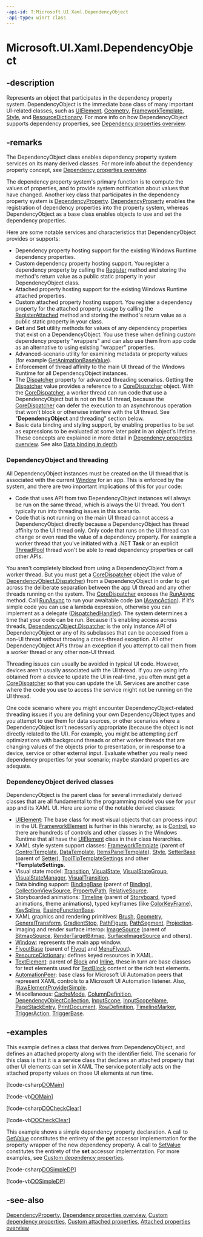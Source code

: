 ```yaml
---
-api-id: T:Microsoft.UI.Xaml.DependencyObject
-api-type: winrt class
---
```


<!-- Class syntax.
public class DependencyObject : Windows.UI.Xaml.IDependencyObject, Windows.UI.Xaml.IDependencyObject2
-->

# Microsoft.UI.Xaml.DependencyObject

## -description
Represents an object that participates in the dependency property system. DependencyObject is the immediate base class of many important UI-related classes, such as [UIElement](uielement.md), [Geometry](../microsoft.ui.xaml.media/geometry.md), [FrameworkTemplate](frameworktemplate.md), [Style](style.md), and [ResourceDictionary](resourcedictionary.md). For more info on how DependencyObject supports dependency properties, see [Dependency properties overview](/windows/uwp/xaml-platform/dependency-properties-overview).

## -remarks
The DependencyObject class enables dependency property system services on its many derived classes. For more info about the dependency property concept, see [Dependency properties overview](/windows/uwp/xaml-platform/dependency-properties-overview).

The dependency property system's primary function is to compute the values of properties, and to provide system notification about values that have changed. Another key class that participates in the dependency property system is [DependencyProperty](dependencyproperty.md). [DependencyProperty](dependencyproperty.md) enables the registration of dependency properties into the property system, whereas DependencyObject as a base class enables objects to use and set the dependency properties.

Here are some notable services and characteristics that DependencyObject provides or supports:


+ Dependency property hosting support for the existing Windows Runtime dependency properties.
+ Custom dependency property hosting support. You register a dependency property by calling the [Register](dependencyproperty_register_928563513.md) method and storing the method's return value as a public static property in your DependencyObject class.
+ Attached property hosting support for the existing Windows Runtime attached properties.
+ Custom attached property hosting support. You register a dependency property for the attached property usage by calling the [RegisterAttached](dependencyproperty_registerattached_518296660.md) method and storing the method's return value as a public static property in your class.
+ **Get** and **Set** utility methods for values of any dependency properties that exist on a DependencyObject. You use these when defining custom dependency property "wrappers" and can also use them from app code as an alternative to using existing "wrapper" properties.
+ Advanced-scenario utility for examining metadata or property values (for example [GetAnimationBaseValue](dependencyobject_getanimationbasevalue_1955567622.md)).
+ Enforcement of thread affinity to the main UI thread of the Windows Runtime for all DependencyObject instances.
+ The [Dispatcher](dependencyobject_dispatcher.md) property for advanced threading scenarios. Getting the [Dispatcher](dependencyobject_dispatcher.md) value provides a reference to a [CoreDispatcher](/uwp/api/windows.ui.core.coredispatcher) object. With the [CoreDispatcher](/uwp/api/windows.ui.core.coredispatcher), a worker thread can run code that use a DependencyObject but is not on the UI thread, because the [CoreDispatcher](/uwp/api/windows.ui.core.coredispatcher) can defer the execution to an asynchronous operation that won't block or otherwise interfere with the UI thread. See "**DependencyObject** and threading" section below.
+ Basic data binding and styling support, by enabling properties to be set as expressions to be evaluated at some later point in an object's lifetime. These concepts are explained in more detail in [Dependency properties overview](/windows/uwp/xaml-platform/dependency-properties-overview). See also [Data binding in depth](/windows/uwp/data-binding/data-binding-in-depth).


### **DependencyObject** and threading

All DependencyObject instances must be created on the UI thread that is associated with the current [Window](window.md) for an app. This is enforced by the system, and there are two important implications of this for your code:
+ Code that uses API from two DependencyObject instances will always be run on the same thread, which is always the UI thread. You don't typically run into threading issues in this scenario.
+ Code that is not running on the main UI thread cannot access a DependencyObject directly because a DependencyObject has thread affinity to the UI thread only. Only code that runs on the UI thread can change or even read the value of a dependency property. For example a worker thread that you've initiated with a .NET **Task** or an explicit [ThreadPool](/uwp/api/windows.system.threading.threadpool) thread won't be able to read dependency properties or call other APIs.


You aren't completely blocked from using a DependencyObject from a worker thread. But you must get a [CoreDispatcher](/uwp/api/windows.ui.core.coredispatcher) object (the value of [DependencyObject.Dispatcher](dependencyobject_dispatcher.md)) from a DependencyObject in order to get across the deliberate separation between the app UI thread and any other threads running on the system. The [CoreDispatcher](/uwp/api/windows.ui.core.coredispatcher) exposes the [RunAsync](/uwp/api/windows.ui.core.coredispatcher.runasync(windows.ui.core.coredispatcherpriority,windows.ui.core.dispatchedhandler)) method. Call [RunAsync](/uwp/api/windows.ui.core.coredispatcher.runasync(windows.ui.core.coredispatcherpriority,windows.ui.core.dispatchedhandler)) to run your awaitable code (an [IAsyncAction](/uwp/api/windows.foundation.iasyncaction)). If it's simple code you can use a lambda expression, otherwise you can implement as a delegate ([DispatchedHandler](/uwp/api/windows.ui.core.dispatchedhandler)). The system determines a time that your code can be run. Because it's enabling access across threads, [DependencyObject.Dispatcher](dependencyobject_dispatcher.md) is the only instance API of DependencyObject or any of its subclasses that can be accessed from a non-UI thread without throwing a cross-thread exception. All other DependencyObject APIs throw an exception if you attempt to call them from a worker thread or any other non-UI thread.

Threading issues can usually be avoided in typical UI code. However, devices aren't usually associated with the UI thread. If you are using info obtained from a device to update the UI in real-time, you often must get a [CoreDispatcher](/uwp/api/windows.ui.core.coredispatcher) so that you can update the UI. Services are another case where the code you use to access the service might not be running on the UI thread.

One code scenario where you might encounter DependencyObject-related threading issues if you are defining your own DependencyObject types and you attempt to use them for data sources, or other scenarios where a DependencyObject isn't necessarily appropriate (because the object is not directly related to the UI). For example, you might be attempting perf optimizations with background threads or other worker threads that are changing values of the objects prior to presentation, or in response to a device, service or other external input. Evaluate whether you really need dependency properties for your scenario; maybe standard properties are adequate.

### **DependencyObject** derived classes

DependencyObject is the parent class for several immediately derived classes that are all fundamental to the programming model you use for your app and its XAML UI. Here are some of the notable derived classes:

+ [UIElement](uielement.md): The base class for most visual objects that can process input in the UI. [FrameworkElement](frameworkelement.md) is further in this hierarchy, as is [Control](../microsoft.ui.xaml.controls/control.md), so there are hundreds of controls and other classes in the Windows Runtime that all have the [UIElement](uielement.md) class in their class hierarchies.
+ XAML style system support classes: [FrameworkTemplate](frameworktemplate.md) (parent of [ControlTemplate](../microsoft.ui.xaml.controls/controltemplate.md), [DataTemplate](datatemplate.md), [ItemsPanelTemplate](../microsoft.ui.xaml.controls/itemspaneltemplate.md)), [Style](style.md), [SetterBase](setterbase.md) (parent of [Setter](setter.md)), [ToolTipTemplateSettings](../microsoft.ui.xaml.controls.primitives/tooltiptemplatesettings.md) and other ***TemplateSettings**.
+ Visual state model: [Transition](../microsoft.ui.xaml.media.animation/transition.md), [VisualState](visualstate.md), [VisualStateGroup](visualstategroup.md), [VisualStateManager](visualstatemanager.md), [VisualTransition](visualtransition.md).
+ Data binding support: [BindingBase](../microsoft.ui.xaml.data/bindingbase.md) (parent of [Binding](../microsoft.ui.xaml.data/binding.md)), [CollectionViewSource](../microsoft.ui.xaml.data/collectionviewsource.md), [PropertyPath](propertypath.md), [RelativeSource](../microsoft.ui.xaml.data/relativesource.md).
+ Storyboarded animations: [Timeline](../microsoft.ui.xaml.media.animation/timeline.md) (parent of [Storyboard](../microsoft.ui.xaml.media.animation/storyboard.md), typed animations, theme animations), typed keyframes (like [ColorKeyFrame](../microsoft.ui.xaml.media.animation/colorkeyframe.md)), [KeySpline](../microsoft.ui.xaml.media.animation/keyspline.md), [EasingFunctionBase](../microsoft.ui.xaml.media.animation/easingfunctionbase.md).
+ XAML graphics and rendering primitives: [Brush](../microsoft.ui.xaml.media/brush.md), [Geometry](../microsoft.ui.xaml.media/geometry.md), [GeneralTransform](../microsoft.ui.xaml.media/generaltransform.md), [GradientStop](../microsoft.ui.xaml.media/gradientstop.md), [PathFigure](../microsoft.ui.xaml.media/pathfigure.md), [PathSegment](../microsoft.ui.xaml.media/pathsegment.md), [Projection](../microsoft.ui.xaml.media/projection.md).
+ Imaging and render surface interop: [ImageSource](../microsoft.ui.xaml.media/imagesource.md) (parent of [BitmapSource](../microsoft.ui.xaml.media.imaging/bitmapsource.md), [RenderTargetBitmap](../microsoft.ui.xaml.media.imaging/rendertargetbitmap.md), [SurfaceImageSource](../microsoft.ui.xaml.media.imaging/surfaceimagesource.md) and others).
+ [Window](window.md): represents the main app window.
+ [FlyoutBase](../microsoft.ui.xaml.controls.primitives/flyoutbase.md) (parent of [Flyout](../microsoft.ui.xaml.controls/flyout.md) and [MenuFlyout](../microsoft.ui.xaml.controls/menuflyout.md)).
+ [ResourceDictionary](resourcedictionary.md): defines keyed resources in XAML.
+ [TextElement](../microsoft.ui.xaml.documents/textelement.md): parent of [Block](../microsoft.ui.xaml.documents/block.md) and [Inline](../microsoft.ui.xaml.documents/inline.md), these in turn are base classes for text elements used for [TextBlock](../microsoft.ui.xaml.controls/textblock.md) content or the rich text elements.
+ [AutomationPeer](../microsoft.ui.xaml.automation.peers/automationpeer.md): base class for Microsoft UI Automation peers that represent XAML controls to a Microsoft UI Automation listener. Also, [IRawElementProviderSimple](../microsoft.ui.xaml.automation.provider/irawelementprovidersimple.md).
+ Miscellaneous: [CacheMode](uielement_cachemode.md), [ColumnDefinition](../microsoft.ui.xaml.controls/columndefinition.md), [DependencyObjectCollection](dependencyobjectcollection.md), [InputScope](../microsoft.ui.xaml.input/inputscope.md), [InputScopeName](../microsoft.ui.xaml.input/inputscopename.md), [PageStackEntry](../microsoft.ui.xaml.navigation/pagestackentry.md), [PrintDocument](../microsoft.ui.xaml.printing/printdocument.md), [RowDefinition](../microsoft.ui.xaml.controls/rowdefinition.md), [TimelineMarker](../microsoft.ui.xaml.media/timelinemarker.md), [TriggerAction](triggeraction.md), [TriggerBase](triggerbase.md).


## -examples
This example defines a class that derives from DependencyObject, and defines an attached property along with the identifier field. The scenario for this class is that it is a service class that declares an attached property that other UI elements can set in XAML The service potentially acts on the attached property values on those UI elements at run time.



[!code-csharp[DOMain](../microsoft.ui.xaml/code/DOandDP/csharp/Class1.cs#SnippetDOMain)]

[!code-vb[DOMain](../microsoft.ui.xaml/code/DOandDP/vbnet/Class1.vb#SnippetDOMain)]

[!code-csharp[DOCheckClear](../microsoft.ui.xaml/code/DOandDP/csharp/Class1.cs#SnippetDOCheckClear)]

[!code-vb[DOCheckClear](../microsoft.ui.xaml/code/DOandDP/vbnet/Class1.vb#SnippetDOCheckClear)]

This example shows a simple dependency property declaration. A call to [GetValue](dependencyobject_getvalue_229640130.md) constitutes the entirety of the **get** accessor implementation for the property wrapper of the new dependency property. A call to [SetValue](dependencyobject_setvalue_1212521140.md) constitutes the entirety of the **set** accessor implementation. For more examples, see [Custom dependency properties](/windows/uwp/xaml-platform/custom-dependency-properties).



[!code-csharp[DOSimpleDP](../microsoft.ui.xaml/code/DOandDP/csharp/Class1.cs#DOSimpleDP)]

[!code-vb[DOSimpleDP](../microsoft.ui.xaml/code/DOandDP/vbnet/Class1.vb#DOSimpleDP)]

## -see-also
[DependencyProperty](dependencyproperty.md), [Dependency properties overview](/windows/uwp/xaml-platform/dependency-properties-overview), [Custom dependency properties](/windows/uwp/xaml-platform/custom-dependency-properties), [Custom attached properties](/windows/uwp/xaml-platform/custom-attached-properties), [Attached properties overview](/windows/uwp/xaml-platform/attached-properties-overview)
